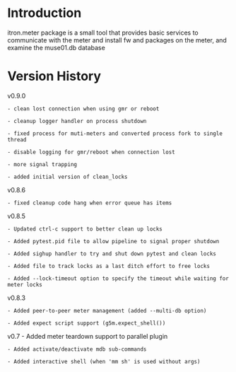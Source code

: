 Introduction
============

itron.meter package is a small tool that provides basic
services to communicate with the meter and
install fw and packages on the meter, and examine
the muse01.db database

Version History
===============

v0.9.0

    - clean lost connection when using gmr or reboot

    - cleanup logger handler on process shutdown

    - fixed process for muti-meters and converted process fork to single thread

    - disable logging for gmr/reboot when connection lost

    - more signal trapping

    - added initial version of clean_locks

v0.8.6

    - fixed cleanup code hang when error queue has items

v0.8.5

    - Updated ctrl-c support to better clean up locks

    - Added pytest.pid file to allow pipeline to signal proper shutdown

    - Added sighup handler to try and shut down pytest and clean locks

    - Added file to track locks as a last ditch effort to free locks

    - Added --lock-timeout option to specify the timeout while waiting for meter locks

v0.8.3

    - Added peer-to-peer meter management (added --multi-db option)

    - Added expect script support (g5m.expect_shell())

v0.7
    - Added meter teardown support to parallel plugin

    - Added activate/deactivate mdb sub-commands

    - Added interactive shell (when 'mm sh' is used without args)
